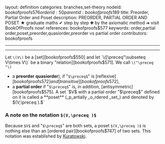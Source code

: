 layout: definition
categories: branches,set-theory
nodeid: bookofproofs$576
orderid: 50
parentid: bookofproofs$189
title: Preorder, Partial Order and Poset
description: PREORDER, PARTIAL ORDER AND POSET ★ graduate maths ✔ step by step ✚ by the axiomatic method ➜ visit BookOfProofs now!
references: bookofproofs$577
keywords: order,partial order,poset,preorder,quasiorder,preorder vs partial order
contributors: bookofproofs


---


---

Let `\(V\)` be a [set][bookofproofs$550] and let `\([\preceq"\subseteq V\times V\)` be a binary "relation][bookofproofs$571]. We call `\("\preceq "\)` 

* a **preorder**  **quasiorder**), if "`$\preceq$`" is [reflexive][bookofproofs$572] and [transitive][bookofproofs$572],
* a  **partial order** if "`$\preceq$`" is, in addition, [antisymmetric][bookofproofs$575].
A set `$V$` with a partial order "`$\preceq$`" defined on it is called a **poset** (_p_artially _o_rdered _set_) and denoted by `$(V,\preceq ).$` 

### A note on the notation `$(V,\preceq )$` 

Because `$V$` and "`$\preceq$`" are both sets, a poset `$(V,\preceq )$` is nothing else than an [ordered pair][bookofproofs$747] of two sets. This notation was established by [Kuratowski][kk].

[kk]:https://mathshistory.st-andrews.ac.uk/Biographies/Kuratowski/